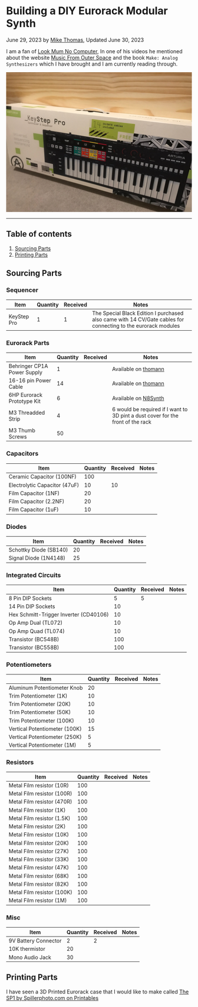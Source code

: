 # Building a DIY Eurorack Modular Synth

June 29, 2023 by [Mike Thomas](https://github.com/mikepthomas),
Updated June 30, 2023

I am a fan of [Look Mum No Computer](https://www.youtube.com/@LOOKMUMNOCOMPUTER), In one of his videos he mentioned about the website [Music From Outer Space](http://musicfromouterspace.com/index.php?MAINTAB=SYNTHDIY&VPW=1430&VPH=660) and the book `Make: Analog Synthesizers` which I have brought and I am currently reading through.

![KeyStep Pro](https://github.com/mikepthomas/mikepthomas.github.io/raw/develop/src/img/eurorack-modular-synth/keystep-pro.jpg)

---

## Table of contents

1. [Sourcing Parts](#sourcing-parts)
2. [Printing Parts](#printing-parts)

## Sourcing Parts

### Sequencer

| Item        | Quantity | Received | Notes                                                                                                         |
| ----------- | -------- | -------- | ------------------------------------------------------------------------------------------------------------- |
| KeyStep Pro | 1        | 1        | The Special Black Edition I purchased also came with 14 CV/Gate cables for connecting to the eurorack modules |

### Eurorack Parts

| Item                        | Quantity | Received | Notes                                                                                                      |
| --------------------------- | -------- | -------- | ---------------------------------------------------------------------------------------------------------- |
| Behringer CP1A Power Supply | 1        |          | Available on [thomann](https://www.thomann.de/gb/behringer_cp1a.htm)                                       |
| 16-16 pin Power Cable       | 14       |          | Available on [thomann](https://www.thomann.de/gb/make_noise_power_cable_16pin_16pin.htm)                   |
| 6HP Eurorack Prototype Kit  | 6        |          | Available on [N8Synth](https://www.n8synth.co.uk/shop/eurorack-prototype-kits/6hp-eurorack-prototype-kit/) |
| M3 Threadded Strip          | 4        |          | 6 would be required if I want to 3D pint a dust cover for the front of the rack                            |
| M3 Thumb Screws             | 50       |          |                                                                                                            |

### Capacitors

| Item                          | Quantity | Received | Notes |
| ----------------------------- | -------- | -------- | ----- |
| Ceramic Capacitor (100NF)     | 100      |          |       |
| Electrolytic Capacitor (47uF) | 10       | 10       |       |
| Film Capacitor (1NF)          | 20       |          |       |
| Film Capacitor (2.2NF)        | 20       |          |       |
| Film Capacitor (1uF)          | 10       |          |       |

### Diodes

| Item                   | Quantity | Received | Notes |
| ---------------------- | -------- | -------- | ----- |
| Schottky Diode (SB140) | 20       |          |       |
| Signal Diode (1N4148)  | 25       |          |       |

### Integrated Circuits

| Item                                   | Quantity | Received | Notes |
| -------------------------------------- | -------- | -------- | ----- |
| 8 Pin DIP Sockets                      | 5        | 5        |       |
| 14 Pin DIP Sockets                     | 10       |          |       |
| Hex Schmitt-Trigger Inverter (CD40106) | 10       |          |       |
| Op Amp Dual (TL072)                    | 10       |          |       |
| Op Amp Quad (TL074)                    | 10       |          |       |
| Transistor (BC548B)                    | 100      |          |       |
| Transistor (BC558B)                    | 100      |          |       |

### Potentiometers

| Item                          | Quantity | Received | Notes |
| ----------------------------- | -------- | -------- | ----- |
| Aluminum Potentiometer Knob   | 20       |          |       |
| Trim Potentiometer (1K)       | 10       |          |       |
| Trim Potentiometer (20K)      | 10       |          |       |
| Trim Potentiometer (50K)      | 10       |          |       |
| Trim Potentiometer (100K)     | 10       |          |       |
| Vertical Potentiometer (100K) | 15       |          |       |
| Vertical Potentiometer (250K) | 5        |          |       |
| Vertical Potentiometer (1M)   | 5        |          |       |

### Resistors

| Item                       | Quantity | Received | Notes |
| -------------------------- | -------- | -------- | ----- |
| Metal Film resistor (10R)  | 100      |          |       |
| Metal Film resistor (100R) | 100      |          |       |
| Metal Film resistor (470R) | 100      |          |       |
| Metal Film resistor (1K)   | 100      |          |       |
| Metal Film resistor (1.5K) | 100      |          |       |
| Metal Film resistor (2K)   | 100      |          |       |
| Metal Film resistor (10K)  | 100      |          |       |
| Metal Film resistor (20K)  | 100      |          |       |
| Metal Film resistor (27K)  | 100      |          |       |
| Metal Film resistor (33K)  | 100      |          |       |
| Metal Film resistor (47K)  | 100      |          |       |
| Metal Film resistor (68K)  | 100      |          |       |
| Metal Film resistor (82K)  | 100      |          |       |
| Metal Film resistor (100K) | 100      |          |       |
| Metal Film resistor (1M)   | 100      |          |       |

### Misc

| Item                 | Quantity | Received | Notes |
| -------------------- | -------- | -------- | ----- |
| 9V Battery Connector | 2        | 2        |       |
| 10K thermistor       | 20       |          |       |
| Mono Audio Jack      | 30       |          |       |

## Printing Parts

I have seen a 3D Printed Eurorack case that I would like to make called [The SP1 by Spillerphoto.com on Printables](https://www.printables.com/model/203562)
